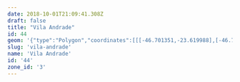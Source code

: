 ```yaml
---
date: 2018-10-01T21:09:41.308Z
draft: false
title: "Vila Andrade"
id: 44
geom: '{"type":"Polygon","coordinates":[[[-46.701351,-23.619988],[-46.701687,-23.6198],[-46.701965,-23.619444],[-46.702039,-23.619086],[-46.701947,-23.6183],[-46.702072,-23.618089],[-46.702329,-23.617937],[-46.703655,-23.617682],[-46.706987,-23.617404],[-46.712358,-23.616738],[-46.712615,-23.616514],[-46.713438,-23.615403],[-46.713938,-23.614479],[-46.71412,-23.613938],[-46.71431,-23.613893],[-46.714815,-23.614033],[-46.715193,-23.61391],[-46.716514,-23.612813],[-46.717492,-23.611856],[-46.717964,-23.611606],[-46.718759,-23.611404],[-46.7194,-23.611391],[-46.719797,-23.611449],[-46.720814,-23.612018],[-46.72163,-23.612126],[-46.728087,-23.611547],[-46.728517,-23.612002],[-46.730789,-23.613635],[-46.731158,-23.614067],[-46.731534,-23.614811],[-46.732863,-23.61467],[-46.733367,-23.614735],[-46.734144,-23.614952],[-46.734067,-23.615103],[-46.735503,-23.61665],[-46.735892,-23.616925],[-46.736204,-23.617003],[-46.736604,-23.617036],[-46.736981,-23.616944],[-46.739826,-23.615628],[-46.740684,-23.615118],[-46.7408,-23.614954],[-46.741692,-23.614993],[-46.742345,-23.615392],[-46.742561,-23.615383],[-46.742591,-23.615229],[-46.746205,-23.614984],[-46.746345,-23.615126],[-46.746393,-23.615452],[-46.746514,-23.615651],[-46.748659,-23.617011],[-46.749769,-23.617173],[-46.741341,-23.634113],[-46.741611,-23.634458],[-46.74187,-23.635627],[-46.743235,-23.637464],[-46.743899,-23.6381],[-46.74486,-23.638846],[-46.745009,-23.6391],[-46.745051,-23.6394],[-46.746123,-23.639517],[-46.746536,-23.639648],[-46.746776,-23.639802],[-46.746967,-23.640106],[-46.747057,-23.640523],[-46.746928,-23.640483],[-46.74647,-23.640598],[-46.745875,-23.64098],[-46.743164,-23.641839],[-46.742556,-23.6419],[-46.741771,-23.641779],[-46.741351,-23.641909],[-46.74011,-23.642061],[-46.739735,-23.642151],[-46.739394,-23.642318],[-46.736481,-23.642805],[-46.735016,-23.643199],[-46.731743,-23.643765],[-46.730137,-23.644184],[-46.72827,-23.644268],[-46.726358,-23.644469],[-46.725794,-23.642419],[-46.72516,-23.641036],[-46.72468,-23.640315],[-46.721,-23.636227],[-46.72064,-23.635909],[-46.712029,-23.626709],[-46.711122,-23.625898],[-46.710205,-23.625362],[-46.709359,-23.624953],[-46.706255,-23.623751],[-46.704981,-23.623334],[-46.703673,-23.622693],[-46.702592,-23.621822],[-46.701696,-23.620772],[-46.701351,-23.619988]]]}'
slug: 'vila-andrade'
name: 'Vila Andrade'
id: '44'
zone_id: '3'
---
```

		